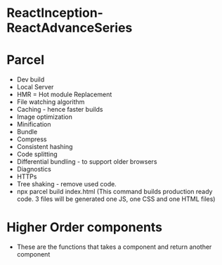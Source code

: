 # ReactInception-ReactAdvanceSeries

# Parcel
- Dev build
- Local Server
- HMR = Hot module Replacement
- File watching algorithm
- Caching - hence faster builds
- Image optimization
- Minification
- Bundle
- Compress
- Consistent hashing
- Code splitting
- Differential bundling - to support older browsers
- Diagnostics
- HTTPs
- Tree shaking - remove used code.
- npx parcel build index.html (This command builds production ready code. 3 files will be generated one JS, one CSS and one HTML files)

# Higher Order components
- These are the functions that takes a component and return another component